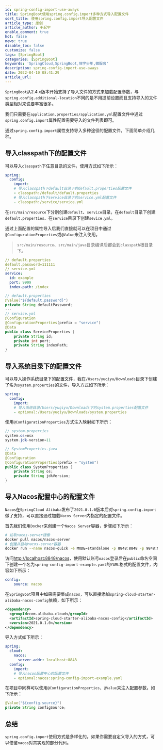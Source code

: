 ```yaml
---
id: spring-config-import-use-aways
title: SpringBoot使用spring.config.import多种方式导入配置文件
sort_title: 使用spring.config.import导入配置文件
article_type: 原创
article_author: 于起宇
enable_comment: true
hot: false
news: true
disable_toc: false
customize: false
tags: [SpringBoot]
categories: [SpringBoot]
keywords: 'SpringCloud,SpringBoot,恒宇少年,微服务'
description: spring-config-import-use-aways
date: 2022-04-10 08:41:29
article_url:
---
```


`SpringBoot`从2.4.x版本开始支持了导入文件的方式来加载配置参数，与`spring.config.additional-location`不同的是不用提前设置而且支持导入的文件类型相对来说要丰富很多。

我们只需要在`application.properties/application.yml`配置文件中通过`spring.config.import`属性配置需要导入的文件列表即可。

通过`spring.config.import`属性支持导入多种途径的配置文件，下面简单介绍几种。

<!--more-->
## 导入classpath下的配置文件

可以导入`classpath`下任意目录的文件，使用方式如下所示：

```yaml
spring:
  config:
    import:
    # 导入classpath下default目录下的default.properties配置文件
    - classpath:/default/default.properties
    # 导入classpath下service目录下的service.yml配置文件
    - classpath:/service/service.yml
```

在`src/main/resource`下分别创建`default`、`service`目录，在`default`目录下创建`default.properties`、在`service`目录下创建`sevice.yml`。

通过上面配置的属性导入后我们直接就可以在项目中通过`@ConfigurationProperties`或`@Value`来注入使用。

> `src/main/resource`、`src/main/java`目录编译后都会到`classpath`根目录下。

```yaml
// default.properties
default.password=111111
// service.yml
service:
  id: example
  port: 9999
  index-path: /index
```

```java
// default.properties
@Value("${default.password}")
private String defaultPassword;
---
// service.yml
@Configuration
@ConfigurationProperties(prefix = "service")
@Data
public class ServiceProperties {
    private String id;
    private int port;
    private String indexPath;
}
```

## 导入系统目录下的配置文件

可以导入操作系统目录下的配置文件，我在`/Users/yuqiyu/Downloads`目录下创建了名为`system.properties`的文件，导入方式如下所示：

```yaml
spring:
  config:
    import:
    # 导入系统目录/Users/yuqiyu/Downloads下的system.properties配置文件
    - optional:/Users/yuqiyu/Downloads/system.properties
```

使用`@ConfigurationProperties`方式注入映射如下所示：

```java
// system.properties
system.os=osx
system.jdk-version=11

// SystemProperties.java
@Data
@Configuration
@ConfigurationProperties(prefix = "system")
public class SystemProperties {
    private String os;
    private String jdkVersion;
}
```

## 导入Nacos配置中心的配置文件

`Nacos`在`SpringCloud Alibaba`发布了`2021.0.1.0`版本后对`spring.config.import`做了支持，可以直接通过加载`Nacos Server`内指定的配置文件。

首先我们使用`Docker`来创建一个`Nacos Server`容器，步骤如下所示：

```bash
# 拉取nacos-server镜像
docker pull nacos/nacos-server
# 创建并启动nacos-server容器
docker run --name nacos-quick -e MODE=standalone -p 8848:8848 -p 9848:9848 -d nacos/nacos-server:latest
```

访问[http://localhost:8848/nacos](http://localhost:8848/nacos)，使用默认账号`nacos`登录后在`public`命名空间下创建一个名为`spring-config-import-example.yaml`的`YAML`格式的配置文件，内容如下所示：

```yaml
config:
    source: nacos
```

在`SpringBoot`项目中如果需要集成`nacos`，可以直接添加`spring-cloud-starter-alibaba-nacos-config`依赖，如下所示：

```xml
<dependency>
  <groupId>com.alibaba.cloud</groupId>
  <artifactId>spring-cloud-starter-alibaba-nacos-config</artifactId>
  <version>2021.0.1.0</version>
</dependency>
```

导入方式如下所示：

```yaml
spring:
  cloud:
    nacos:
      server-addr: localhost:8848
  config:
    import:
    # 导入nacos配置中心的配置文件
    - optional:nacos:spring-config-import-example.yaml
```

在项目中同样可以使用`@ConfigurationProperties`、`@Value`来注入配置参数，如下所示：

```java
@Value("${config.source}")
private String configSource;
```

## 总结

`spring.config.import`使用方式是多样化的，如果你需要自定义导入的方式，可以借鉴`nacos`对其实现的部分代码。